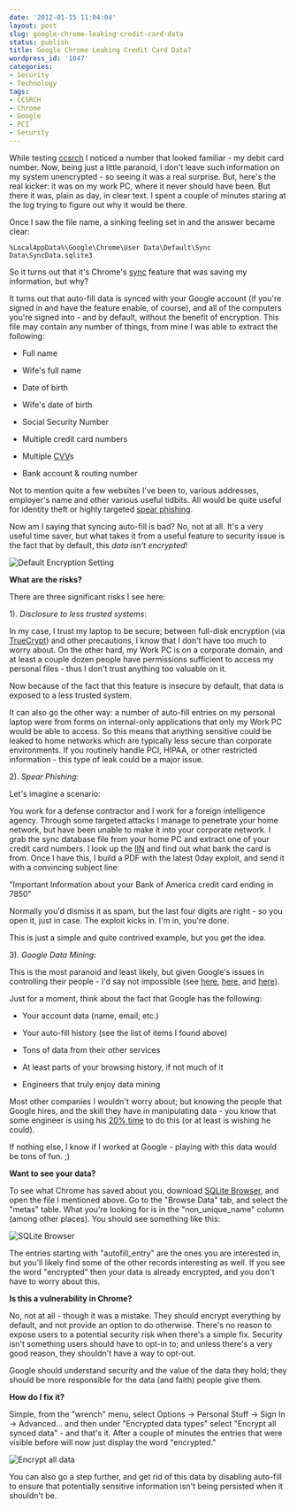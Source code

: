 ```yaml
---
date: '2012-01-15 11:04:04'
layout: post
slug: google-chrome-leaking-credit-card-data
status: publish
title: Google Chrome Leaking Credit Card Data?
wordpress_id: '1047'
categories:
- Security
- Technology
tags:
- CCSRCH
- Chrome
- Google
- PCI
- Security
---
```


While testing [ccsrch](https://github.com/adamcaudill/ccsrch) I noticed a number that looked familiar - my debit card number. Now, being just a little paranoid, I don't leave such information on my system unencrypted - so seeing it was a real surprise. But, here's the real kicker: it was on my work PC, where it never should have been. But there it was, plain as day, in clear text. I spent a couple of minutes staring at the log trying to figure out why it would be there.

Once I saw the file name, a sinking feeling set in and the answer became clear:


`%LocalAppData%\Google\Chrome\User Data\Default\Sync Data\SyncData.sqlite3`


So it turns out that it's Chrome's [sync](http://support.google.com/chrome/bin/answer.py?hl=en&answer=165139) feature that was saving my information, but why?

It turns out that auto-fill data is synced with your Google account (if you're signed in and have the feature enable, of course), and all of the computers you're signed into - and by default, without the benefit of encryption. This file may contain any number of things, from mine I was able to extract the following:



	
  * Full name

	
  * Wife's full name

	
  * Date of birth

	
  * Wife's date of birth

	
  * Social Security Number

	
  * Multiple credit card numbers

	
  * Multiple [CVV](http://en.wikipedia.org/wiki/Card_security_code)s

	
  * Bank account & routing number


Not to mention quite a few websites I've been to, various addresses, employer's name and other various useful tidbits. All would be quite useful for identity theft or highly targeted [spear phishing](http://www.fbi.gov/news/stories/2009/april/spearphishing_040109).

Now am I saying that syncing auto-fill is bad? No, not at all. It's a very useful time saver, but what takes it from a useful feature to security issue is the fact that by default, this _data isn't encrypted_!


![Default Encryption Setting](http://adamcaudill.com/files/2012-01-15_0905.png)


**What are the risks?**

There are three significant risks I see here:

1). _Disclosure to less trusted systems_:

In my case, I trust my laptop to be secure; between full-disk encryption (via [TrueCrypt](http://www.truecrypt.org/)) and other precautions, I know that I don't have too much to worry about. On the other hard, my Work PC is on a corporate domain, and at least a couple dozen people have permissions sufficient to access my personal files - thus I don't trust anything too valuable on it.

Now because of the fact that this feature is insecure by default, that data is exposed to a less trusted system.

It can also go the other way: a number of auto-fill entries on my personal laptop were from forms on internal-only applications that only my Work PC would be able to access. So this means that anything sensitive could be leaked to home networks which are typically less secure than corporate environments. If you routinely handle PCI, HIPAA, or other restricted information - this type of leak could be a major issue.

2). _Spear Phishing_:

Let's imagine a scenario:


You work for a defense contractor and I work for a foreign intelligence agency. Through some targeted attacks I manage to penetrate your home network, but have been unable to make it into your corporate network. I grab the sync database file from your home PC and extract one of your credit card numbers. I look up the [IIN](http://en.wikipedia.org/wiki/List_of_Issuer_Identification_Numbers) and find out what bank the card is from. Once I have this, I build a PDF with the latest 0day exploit, and send it with a convincing subject line:




"Important Information about your Bank of America credit card ending in 7850"




Normally you'd dismiss it as spam, but the last four digits are right - so you open it, just in case. The exploit kicks in. I'm in, you're done.


This is just a simple and quite contrived example, but you get the idea.

3). _Google Data Mining_:

This is the most paranoid and least likely, but given Google's issues in controlling their people - I'd say not impossible (see [here](http://www.electronista.com/articles/10/05/14/google.admits.collecting.wi.fi.info.with.map.team/), [here](http://searchengineland.com/google-chrome-page-will-have-pagerank-reduced-due-to-sponsored-posts-106551), and [here](http://boingboing.net/2012/01/13/google-fraudulently-solicits-f.html)).

Just for a moment, think about the fact that Google has the following:



	
  * Your account data (name, email, etc.)

	
  * Your auto-fill history (see the list of items I found above)

	
  * Tons of data from their other services

	
  * At least parts of your browsing history, if not much of it

	
  * Engineers that truly enjoy data mining


Most other companies I wouldn't worry about; but knowing the people that Google hires, and the skill they have in manipulating data - you know that some engineer is using his [20% time](http://www.nytimes.com/2007/10/21/jobs/21pre.html) to do this (or at least is wishing he could).

If nothing else, I know if I worked at Google - playing with this data would be tons of fun. ;)

**Want to see your data?**

To see what Chrome has saved about you, download [SQLite Browser](http://sqlitebrowser.sourceforge.net/), and open the file I mentioned above. Go to the "Browse Data" tab, and select the "metas" table. What you're looking for is in the "non_unique_name" column (among other places). You should see something like this:


![SQLite Browser](http://adamcaudill.com/files/2012-01-15_0942.png)


The entries starting with "autofill_entry" are the ones you are interested in, but you'll likely find some of the other records interesting as well. If you see the word "encrypted" then your data is already encrypted, and you don't have to worry about this.

**Is this a vulnerability in Chrome?**

No, not at all - though it was a mistake. They should encrypt everything by default, and not provide an option to do otherwise. There's no reason to expose users to a potential security risk when there's a simple fix. Security isn't something users should have to opt-in to; and unless there's a very good reason, they shouldn't have a way to opt-out.

Google should understand security and the value of the data they hold; they should be more responsible for the data (and faith) people give them.

**How do I fix it?**

Simple, from the "wrench" menu, select Options -> Personal Stuff -> Sign In -> Advanced... and then under "Encrypted data types" select "Encrypt all synced data" - and that's it. After a couple of minutes the entries that were visible before will now just display the word "encrypted."


![Encrypt all data](http://adamcaudill.com/files/2012-01-15_0944.png)


You can also go a step further, and get rid of this data by disabling auto-fill to ensure that potentially sensitive information isn't being persisted when it shouldn't be.
